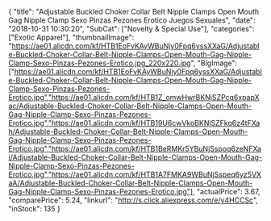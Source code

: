 {
	"title": "Adjustable Buckled Choker Collar Belt Nipple Clamps Open Mouth Gag Nipple Clamp Sexo Pinzas Pezones Erotico Juegos Sexuales",
	"date": "2018-10-31 10:30:20",
	"SubCat": ["Novelty & Special Use"],
	"categories": ["Exotic Apparel"],
	"thumbnailImage": "https://ae01.alicdn.com/kf/HTB1EoFvKAyWBuNjy0Fpq6yssXXaG/Adjustable-Buckled-Choker-Collar-Belt-Nipple-Clamps-Open-Mouth-Gag-Nipple-Clamp-Sexo-Pinzas-Pezones-Erotico.jpg_220x220.jpg",
	"BigImage": ["https://ae01.alicdn.com/kf/HTB1EoFvKAyWBuNjy0Fpq6yssXXaG/Adjustable-Buckled-Choker-Collar-Belt-Nipple-Clamps-Open-Mouth-Gag-Nipple-Clamp-Sexo-Pinzas-Pezones-Erotico.jpg","https://ae01.alicdn.com/kf/HTB1Z_omwHwrBKNjSZPcq6xpapXac/Adjustable-Buckled-Choker-Collar-Belt-Nipple-Clamps-Open-Mouth-Gag-Nipple-Clamp-Sexo-Pinzas-Pezones-Erotico.jpg","https://ae01.alicdn.com/kf/HTB19U6cwVkoBKNjSZFkq6z4tFXah/Adjustable-Buckled-Choker-Collar-Belt-Nipple-Clamps-Open-Mouth-Gag-Nipple-Clamp-Sexo-Pinzas-Pezones-Erotico.jpg","https://ae01.alicdn.com/kf/HTB1BeRMKr5YBuNjSspoq6zeNFXai/Adjustable-Buckled-Choker-Collar-Belt-Nipple-Clamps-Open-Mouth-Gag-Nipple-Clamp-Sexo-Pinzas-Pezones-Erotico.jpg","https://ae01.alicdn.com/kf/HTB1A7FMKA9WBuNjSspeq6yz5VXaA/Adjustable-Buckled-Choker-Collar-Belt-Nipple-Clamps-Open-Mouth-Gag-Nipple-Clamp-Sexo-Pinzas-Pezones-Erotico.jpg"],
	"actualPrice": 3.67,
	"comparePrice": 5.24,
	"linkurl": "http://s.click.aliexpress.com/e/y4HCCSc",
	"inStock": 135
}
